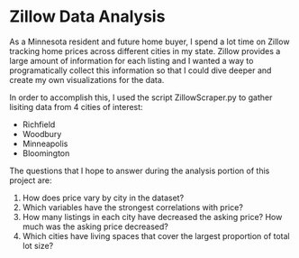 # Zillow Data Analysis

As a Minnesota resident and future home buyer, I spend a lot time on Zillow tracking home prices across different cities in my state. Zillow provides a large amount of information for each listing and I wanted a way to programatically collect this information so that I could dive deeper and create my own visualizations for the data.

In order to accomplish this, I used the script ZillowScraper.py to gather lisiting data from 4 cities of interest:

- Richfield
- Woodbury
- Minneapolis
- Bloomington

The questions that I hope to answer during the analysis portion of this project are:

1. How does price vary by city in the dataset?
2. Which variables have the strongest correlations with price?
3. How many listings in each city have decreased the asking price? How much was the asking price decreased?
4. Which cities have living spaces that cover the largest proportion of total lot size?
